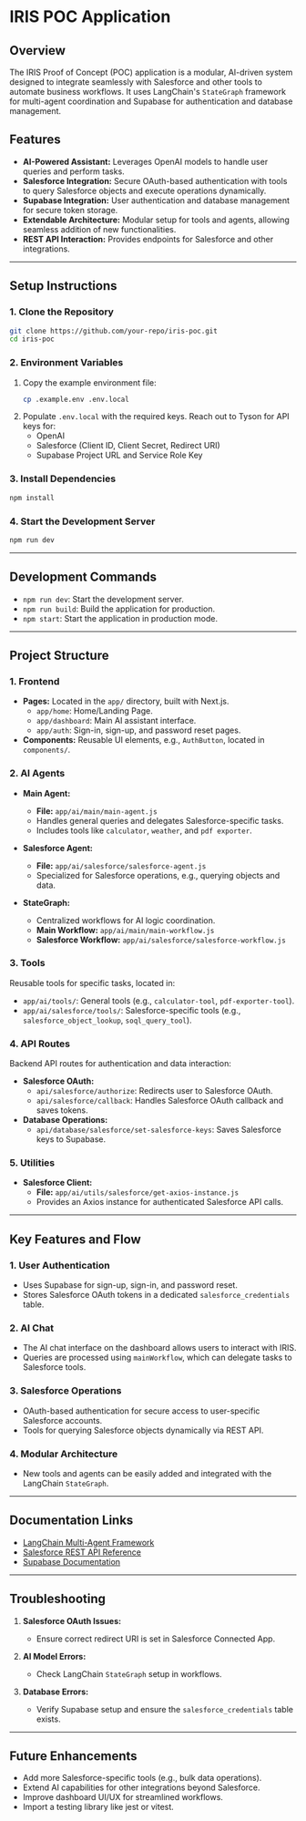 # **IRIS POC Application**

## **Overview**
The IRIS Proof of Concept (POC) application is a modular, AI-driven system designed to integrate seamlessly with Salesforce and other tools to automate business workflows. It uses LangChain's `StateGraph` framework for multi-agent coordination and Supabase for authentication and database management.

## **Features**
- **AI-Powered Assistant:** Leverages OpenAI models to handle user queries and perform tasks.
- **Salesforce Integration:** Secure OAuth-based authentication with tools to query Salesforce objects and execute operations dynamically.
- **Supabase Integration:** User authentication and database management for secure token storage.
- **Extendable Architecture:** Modular setup for tools and agents, allowing seamless addition of new functionalities.
- **REST API Interaction:** Provides endpoints for Salesforce and other integrations.

---

## **Setup Instructions**

### **1. Clone the Repository**
```bash
git clone https://github.com/your-repo/iris-poc.git
cd iris-poc
```

### **2. Environment Variables**
1. Copy the example environment file:
   ```bash
   cp .example.env .env.local
   ```
2. Populate `.env.local` with the required keys. Reach out to Tyson for API keys for:
   - OpenAI
   - Salesforce (Client ID, Client Secret, Redirect URI)
   - Supabase Project URL and Service Role Key

### **3. Install Dependencies**
```bash
npm install
```

### **4. Start the Development Server**
```bash
npm run dev
```

---

## **Development Commands**
- `npm run dev`: Start the development server.
- `npm run build`: Build the application for production.
- `npm start`: Start the application in production mode.

---

## **Project Structure**
### **1. Frontend**
- **Pages:** Located in the `app/` directory, built with Next.js.
  - `app/home`: Home/Landing Page.
  - `app/dashboard`: Main AI assistant interface.
  - `app/auth`: Sign-in, sign-up, and password reset pages.
- **Components:** Reusable UI elements, e.g., `AuthButton`, located in `components/`.

### **2. AI Agents**
- **Main Agent:**
  - **File:** `app/ai/main/main-agent.js`
  - Handles general queries and delegates Salesforce-specific tasks.
  - Includes tools like `calculator`, `weather`, and `pdf exporter`.

- **Salesforce Agent:**
  - **File:** `app/ai/salesforce/salesforce-agent.js`
  - Specialized for Salesforce operations, e.g., querying objects and data.

- **StateGraph:**
  - Centralized workflows for AI logic coordination.
  - **Main Workflow:** `app/ai/main/main-workflow.js`
  - **Salesforce Workflow:** `app/ai/salesforce/salesforce-workflow.js`

### **3. Tools**
Reusable tools for specific tasks, located in:
- `app/ai/tools/`: General tools (e.g., `calculator-tool`, `pdf-exporter-tool`).
- `app/ai/salesforce/tools/`: Salesforce-specific tools (e.g., `salesforce_object_lookup`, `soql_query_tool`).

### **4. API Routes**
Backend API routes for authentication and data interaction:
- **Salesforce OAuth:**
  - `api/salesforce/authorize`: Redirects user to Salesforce OAuth.
  - `api/salesforce/callback`: Handles Salesforce OAuth callback and saves tokens.
- **Database Operations:**
  - `api/database/salesforce/set-salesforce-keys`: Saves Salesforce keys to Supabase.

### **5. Utilities**
- **Salesforce Client:**
  - **File:** `app/ai/utils/salesforce/get-axios-instance.js`
  - Provides an Axios instance for authenticated Salesforce API calls.

---

## **Key Features and Flow**

### **1. User Authentication**
- Uses Supabase for sign-up, sign-in, and password reset.
- Stores Salesforce OAuth tokens in a dedicated `salesforce_credentials` table.

### **2. AI Chat**
- The AI chat interface on the dashboard allows users to interact with IRIS.
- Queries are processed using `mainWorkflow`, which can delegate tasks to Salesforce tools.

### **3. Salesforce Operations**
- OAuth-based authentication for secure access to user-specific Salesforce accounts.
- Tools for querying Salesforce objects dynamically via REST API.

### **4. Modular Architecture**
- New tools and agents can be easily added and integrated with the LangChain `StateGraph`.

---

## **Documentation Links**
- [LangChain Multi-Agent Framework](https://langchain-ai.github.io/langgraphjs/concepts/multi_agent/)
- [Salesforce REST API Reference](https://developer.salesforce.com/docs/atlas.en-us.api_rest.meta/api_rest/)
- [Supabase Documentation](https://supabase.com/docs/)

---

## **Troubleshooting**
1. **Salesforce OAuth Issues:**
   - Ensure correct redirect URI is set in Salesforce Connected App.
   
2. **AI Model Errors:**
   - Check LangChain `StateGraph` setup in workflows.

3. **Database Errors:**
   - Verify Supabase setup and ensure the `salesforce_credentials` table exists.

---

## **Future Enhancements**
- Add more Salesforce-specific tools (e.g., bulk data operations).
- Extend AI capabilities for other integrations beyond Salesforce.
- Improve dashboard UI/UX for streamlined workflows.
- Import a testing library like jest or vitest.
